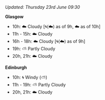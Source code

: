 *Updated: Thursday 23rd June 09:30*

**Glasgow**

* 10h: :cloud: Cloudy [:cyclone:(:cloud:) as of 9h, :cloud: as of 10h]
* 11h - 15h: :cloud: Cloudy
* 16h - 18h: :cloud: Cloudy [:cyclone:(:cloud:) as of 9h]
* 19h: :partly_sunny: Partly Cloudy
* 20h, 21h: :cloud: Cloudy

**Edinburgh**

* 10h: :cyclone: Windy (:partly_sunny:)
* 11h - 19h: :partly_sunny: Partly Cloudy
* 20h, 21h: :cloud: Cloudy
